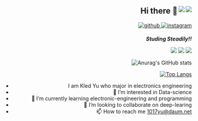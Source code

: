 <div align="right">
 <img src="https://img.shields.io/github/followers/kled?style=social" align="right" /> <img src="https://hits.seeyoufarm.com/api/count/incr/badge.svg?url=https%3A%2F%2Fgithub.com%2Fkled" align="right" /></a>



## Hi there 👋

<a href="https://github.com/kled" target="_blank">
<img src=https://img.shields.io/badge/github-%2324292e.svg?&style=for-the-badge&logo=github&logoColor=white alt=github style="margin-bottom: 5px;" />
</a>

<a href="https://instagram.com/184.58cm" target="_blank">
<img src=https://img.shields.io/badge/instagram-%23000000.svg?&style=for-the-badge&logo=instagram&logoColor=white&color=dd2a7b alt=instagram style="margin-bottom: 5px;" />
</a>



*****Studing Steadily!!*****
 
<img src="https://img.shields.io/badge/Python-3766AB?style=flat-square&logo=Python&logoColor=white"/></a>
<img src="https://img.shields.io/badge/C-3766AB?style=flat-square&logo=C&logoColor=white&color=<orange>"/></a>
<img src="https://img.shields.io/badge/C++-lightgrey?style=flat-square&logo=Cplusplus&logoColor=blue"/></a>
 


![Anurag's GitHub stats](https://github-readme-stats.vercel.app/api?username=kled&show_icons=true&theme=dracula)

[![Top Langs](https://github-readme-stats.vercel.app/api/top-langs/?username=kled&layout=compact)](https://github.com/anuraghazra/github-readme-stats)
 
-  I am Kled Yu who major in electronics engineering
- 👀 I’m interested in Data-science
- 🌱 I’m currently learning electronic-engineering and programming
- 💞️ I’m looking to collaborate on deep-learing
- 📫 How to reach me 1017yu@daum.net

<!---
1017yu/1017yu is a ✨ special ✨ repository because its `README.md` (this file) appears on your GitHub profile.
You can click the Preview link to take a look at your changes.
--->
